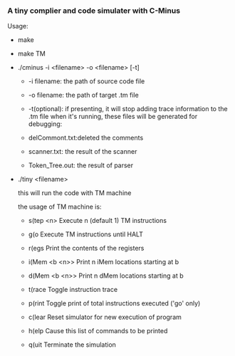 ### A tiny complier and code simulater with C-Minus

Usage:

* make

* make TM

* ./cminus -i \<filename> -o \<filename> [-t]
  * -i filename: the path of source code file
  * -o filename: the path of target .tm file
  * -t(optional): if presenting, it will stop adding trace information to the .tm file
  when it's running, these files will be generated for debugging:
  
  * delCommont.txt:deleted the comments

  * scanner.txt: the result of the scanner

  * Token_Tree.out: the result of parser

* ./tiny \<filename> 

  this will run the code with TM machine

    the usage of TM machine is:

    * s(tep \<n>      Execute n (default 1) TM instructions

    * g(o            Execute TM instructions until HALT

    * r(egs          Print the contents of the registers

    * i(Mem \<b \<n>>  Print n iMem locations starting at b

    * d(Mem \<b \<n>>  Print n dMem locations starting at b

    * t(race         Toggle instruction trace

    * p(rint         Toggle print of total instructions executed ('go' only)

    * c(lear         Reset simulator for new execution of program

    * h(elp          Cause this list of commands to be printed

    * q(uit          Terminate the simulation


